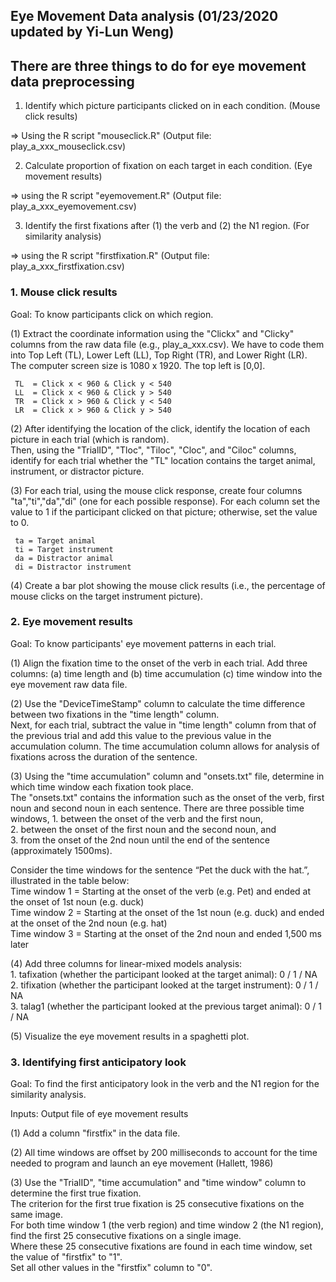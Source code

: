 ## Eye Movement Data analysis (01/23/2020 updated by Yi-Lun Weng)
  

## **There are three things to do for eye movement data preprocessing** 

1. Identify which picture participants clicked on in each condition. (Mouse click results)

  => Using the R script "mouseclick.R" (Output file: play_a_xxx_mouseclick.csv)

2. Calculate proportion of fixation on each target in each condition. (Eye movement results)

  => using the R script "eyemovement.R" (Output file: play_a_xxx_eyemovement.csv)

3. Identify the first fixations after (1) the verb and (2) the N1 region. (For similarity analysis)

  => using the R script "firstfixation.R" (Output file: play_a_xxx_firstfixation.csv)
  

### **1. Mouse click results**  

Goal: To know participants click on which region.

(1) Extract the coordinate information using the "Clickx" and "Clicky" columns from the raw data file (e.g., play_a_xxx.csv).
    We have to code them into Top Left (TL), Lower Left (LL), Top Right (TR), and Lower Right (LR).  
    The computer screen size is 1080 x 1920. The top left is [0,0].

     TL  = Click x < 960 & Click y < 540
     LL  = Click x < 960 & Click y > 540
     TR  = Click x > 960 & Click y < 540
     LR  = Click x > 960 & Click y > 540

(2) After identifying the location of the click, identify the location of each picture in each trial (which is random).  
    Then, using the "TrialID", "Tloc", "Tiloc", "Cloc", and "Ciloc" columns, identify for each trial 
    whether the "TL" location contains the target animal, instrument, or distractor picture.

     
(3) For each trial, using the mouse click response, create four columns "ta","ti","da","di" (one for each possible response). 
    For each column set the value to 1 if the participant clicked on that picture; otherwise, set the value to 0.

     ta = Target animal
     ti = Target instrument
     da = Distractor animal
     di = Distractor instrument

(4) Create a bar plot showing the mouse click results (i.e., the percentage of mouse clicks on the target instrument picture).

### **2. Eye movement results** 

Goal: To know participants' eye movement patterns in each trial.

(1) Align the fixation time to the onset of the verb in each trial. 
    Add three columns: (a) time length and (b) time accumulation (c) time window into the eye movement raw data file.

(2) Use the "DeviceTimeStamp" column to calculate the time difference between two fixations in the "time length" column.  
    Next, for each trial, subtract the value in "time length" column from that of the previous trial and 
    add this value to the previous value in the accumulation column.
    The time accumulation column allows for analysis of fixations across the duration of the sentence.

(3) Using the "time accumulation" column and "onsets.txt" file, determine in which time window each fixation took place.  
    The "onsets.txt" contains the information such as the onset of the verb, first noun and second noun in each sentence.
    There are three possible time windows, 
    1. between the onset of the verb and the first noun,  
    2. between the onset of the first noun and the second noun, and  
    3. from the onset of the 2nd noun until the end of the sentence (approximately 1500ms). 

   Consider the time windows for the sentence “Pet the duck with the hat.”, illustrated in the table below:  
    Time window 1 = Starting at the onset of the verb (e.g. Pet) and ended at the onset of 1st noun (e.g. duck)  
    Time window 2 = Starting at the onset of the 1st noun (e.g. duck) and ended at the onset of the 2nd noun (e.g. hat)  
    Time window 3 = Starting at the onset of the 2nd noun and ended 1,500 ms later  

(4) Add three columns for linear-mixed models analysis:      
    1. tafixation  (whether the participant looked at the target animal): 0 / 1 / NA  
    2. tifixation  (whether the participant looked at the target instrument): 0 / 1 / NA  
    3. talag1      (whether the participant looked at the previous target animal): 0 / 1 / NA  

(5) Visualize the eye movement results in a spaghetti plot.


### **3. Identifying first anticipatory look** 

Goal: To find the first anticipatory look in the verb and the N1 region for the similarity analysis.

Inputs: Output file of eye movement results

(1) Add a column "firstfix" in the data file.

(2) All time windows are offset by 200 milliseconds to account for the time needed to program and launch an eye movement (Hallett, 1986)  

(3) Use the "TrialID", "time accumulation" and "time window" column to determine the first true fixation.  
    The criterion for the first true fixation is 25 consecutive fixations on the same image.  
    For both time window 1 (the verb region) and time window 2 (the N1 region), find the first 25 consecutive fixations on a single image.   
    Where these 25 consecutive fixations are found in each time window, set the value of "firstfix" to "1".  
    Set all other values in the "firstfix" column to "0".  

